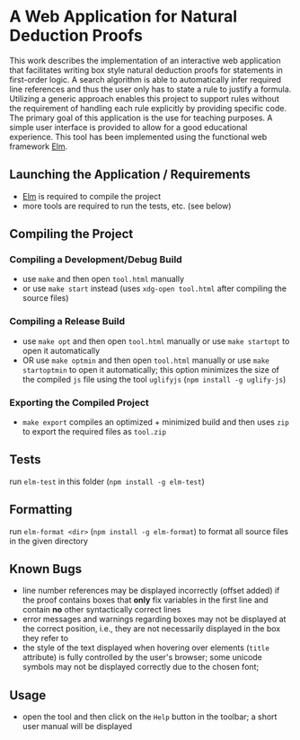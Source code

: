 # A Web Application for Natural Deduction Proofs
This work describes the implementation of an interactive web application that facilitates writing box style natural deduction proofs for statements in first-order logic. A search algorithm is able to automatically infer required line references and thus the user only has to state a rule to justify a formula. Utilizing a generic approach enables this project to support rules without the requirement of handling each rule explicitly by providing specific code. The primary goal of this application is the use for teaching purposes. A simple user interface is provided to allow for a good educational experience. This tool has been implemented using the functional web framework [Elm](https://elm-lang.org/).

## Launching the Application / Requirements
- [Elm](https://guide.elm-lang.org/install/elm.html) is required to compile the project 
- more tools are required to run the tests, etc. (see below)

## Compiling the Project
### Compiling a Development/Debug Build
- use `make` and then open `tool.html` manually
- or use `make start` instead (uses `xdg-open tool.html` after compiling the source files)
### Compiling a Release Build
- use `make opt` and then open `tool.html` manually or use `make startopt` to open it automatically
- OR use `make optmin` and then open `tool.html` manually or use `make startoptmin` to open it automatically; this option minimizes the size of the compiled `js` file using the tool `uglifyjs` (`npm install -g uglify-js`)
### Exporting the Compiled Project
- `make export` compiles an optimized + minimized build and then uses `zip` to export the required files as `tool.zip`

## Tests
run `elm-test` in this folder (`npm install -g elm-test`)

## Formatting
run `elm-format <dir>` (`npm install -g elm-format`) to format all source files in the given directory

## Known Bugs
- line number references may be displayed incorrectly (offset added) if the proof contains boxes that **only** fix variables in the first line and contain **no** other syntactically correct lines
- error messages and warnings regarding boxes may not be displayed at the correct position, i.e., they are not necessarily displayed in the box they refer to
- the style of the text displayed when hovering over elements (`title` attribute) is fully controlled by the user's browser; some unicode symbols may not be displayed correctly due to the chosen font;

## Usage
- open the tool and then click on the `Help` button in the toolbar; a short user manual will be displayed


